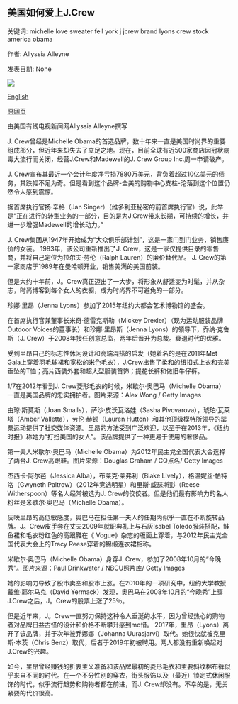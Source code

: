 ## 美国如何爱上J.Crew

关键词: michelle love sweater fell york j jcrew brand lyons crew stock america obama

作者: Allyssia Alleyne

发表日期: None

![](https://cdn.cnn.com/cnnnext/dam/assets/200504131513-09-j-crew-legacy-celebrities-fashion-restricted-super-tease.jpg)

[English](How%20America%20fell%20in%20and%20out%20of%20love%20with%20J.%20Crew.md)

[原网页](https://edition.cnn.com/style/article/j-crew-bankruptcy-fashion-history/index.html)

由美国有线电视新闻网Allyssia Alleyne撰写

J. Crew曾经是Michelle Obama的首选品牌，数十年来一直是美国时尚界的重要组成部分，但近年来却失去了立足之地。现在，目前全球有近500家商店因冠状病毒大流行而关闭，经营J.Crew和Madewell的J. Crew Group Inc.周一申请破产。

J. Crew宣布其最近一个会计年度净亏损7880万美元，背负着超过10亿美元的债务，其跌幅不足为奇。但是看到这个品牌-全美的购物中心支柱-沦落到这个位置仍然令人感到震惊。

据首席执行官扬·辛格（Jan Singer）（维多利亚秘密的前首席执行官）说，此举是“正在进行的转型业务的一部分，目的是为J.Crew带来长期，可持续的增长，并进一步增强Madewell的增长动力。”

J. Crew集团从1947年开始成为“大众俱乐部计划”，这是一家门到门业务，销售廉价的女装。 1983年，该公司重新推出了J. Crew，这是一家仅提供目录的零售商，并将自己定位为拉尔夫·劳伦（Ralph Lauren）的廉价替代品。 J. Crew的第一家商店于1989年在曼哈顿开业，销售美满的美国前装。

但是大约十年前，J。Crew真正迈出了一大步，将形象从舒适变为时髦，并从杂志，时尚博客到每个女人的衣橱，成为时尚界不可避免的一部分。

珍娜·里昂（Jenna Lyons）参加了2015年纽约大都会艺术博物馆的盛会。

在首席执行官兼董事长米奇·德雷克斯勒（Mickey Drexler）（现为运动服装品牌Outdoor Voices的董事长）和珍娜·里昂斯（Jenna Lyons）的领导下，乔纳·克鲁斯（J. Crew）于2008年接任创意总监，两年后晋升为总裁。衰退时代的优雅。

受到里昂自己的标志性休闲设计和高端混搭的启发（她着名的是在2011年Met Gala上穿着羽毛球裙和宽松的米色毛衣），J.Crew出售了柔和的纽扣式上衣和完美垂坠的T恤；亮片西装外套和超大型服装首饰；提花长裤和做旧牛仔裤。













1/7在2012年看到J. Crew菱形毛衣的时候，米歇尔·奥巴马（Michelle Obama）一直是美国品牌的忠实拥护者。图片来源：Alex Wong / Getty Images

由琼·斯莫斯（Joan Smalls），萨沙·皮沃瓦洛娃（Sasha Pivovarova），琥珀·瓦莱塔（Amber Valletta），劳伦·赫顿（Lauren Hutton）和其他顶级模特所领导的罂粟运动提供了社交媒体资源。里昂的方法受到广泛欢迎，以至于在2013年，《纽约时报》称她为“打扮美国的女人”。该品牌提供了一种更易于使用的奢侈品。

第一夫人米歇尔·奥巴马（Michelle Obama）为2012年民主党全国代表大会选择了两台J. Crew高跟鞋。图片来源：Douglas Graham / CQ点名/ Getty Images

杰西卡·阿尔芭（Jessica Alba），布莱克·莱弗利（Blake Lively），格温妮丝·帕特洛（Gwyneth Paltrow）（2012年竞选明星）和里斯·威瑟斯彭（Reese Witherspoon）等名人经常被选为J. Crew的佼佼者。但是他们最有影响力的名人粉丝是米歇尔·奥巴马（Michelle Obama）。

反映里昂的高低敏感度，奥巴马在担任第一夫人的任期内似乎一直在不断旋转品牌。J。Crew皮手套在丈夫2009年就职典礼上与石灰Isabel Toledo服装搭配，鲑鱼裙和毛衣粉红色的高跟鞋在《 Vogue》杂志的版面上穿着，与2012年民主党全国代表大会上的Tracy Reese穿着的锦缎连衣裙相称。

米歇尔·奥巴马（Michelle Obama）身穿J. Crew，参加了2008年10月的“今晚秀”。图片来源：Paul Drinkwater / NBCU照片库/ Getty Images

她的影响力导致了股市卖空和股市上涨。在2010年的一项研究中，纽约大学教授戴维·耶尔马克（David Yermack）发现，奥巴马在2008年10月的“今晚秀”上穿J.Crew之后，J。Crew的股票上涨了25％。

但是近年来，J。Crew一直努力保持这种令人垂涎的水平，因为曾经热心的购物者对品牌日益古怪的设计和价格不断攀升感到mo惜。 2017年，里昂（Lyons）离开了该品牌，并于次年被乔娜娜（Johanna Uurasjarvi）取代。她很快就被克里斯·本茨（Chris Benz）取代，后者于2019年初被聘用。两人都没有重新唤起对J.Crew的兴趣。

如今，里昂曾经赚钱的折衷主义准备和该品牌最初的菱形毛衣和主要斜纹棉布裤似乎来自不同的时代。在一个不分性别的穿衣，街头服饰以及（最近）锁定式休闲服饰的时代，似乎流行趋势和购物者都在前进，而J. Crew却没有。不幸的是，无关紧要的代价很高。